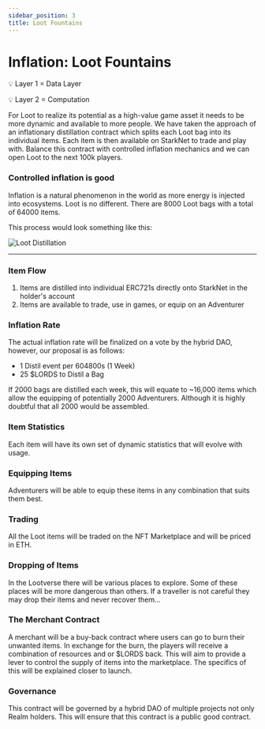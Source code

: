 ```yaml
---
sidebar_position: 3
title: Loot Fountains
---
```


# Inflation: Loot Fountains

💡 Layer 1 = Data Layer

💡 Layer 2 = Computation

For Loot to realize its potential as a high-value game asset it needs to be more dynamic and available to more people. We have taken the approach of an inflationary distillation contract which splits each Loot bag into its individual items. Each item is then available on StarkNet to trade and play with. Balance this contract with controlled inflation mechanics and we can open Loot to the next 100k players.

### Controlled inflation is good

Inflation is a natural phenomenon in the world as more energy is injected into ecosystems. Loot is no different. There are 8000 Loot bags with a total of 64000 items.

This process would look something like this:

![Loot Distillation](/img/game/loot-distilation.png)

---

### Item Flow

1. Items are distilled into individual ERC721s directly onto StarkNet in the holder's account
2. Items are available to trade, use in games, or equip on an Adventurer

### Inflation Rate

The actual inflation rate will be finalized on a vote by the hybrid DAO, however, our proposal is as follows:

- 1 Distil event per 604800s (1 Week)
- 25 $LORDS to Distil a Bag

If 2000 bags are distilled each week, this will equate to ~16,000 items which allow the equipping of potentially 2000 Adventurers. Although it is highly doubtful that all 2000 would be assembled.

### Item Statistics

Each item will have its own set of dynamic statistics that will evolve with usage.

### Equipping Items

Adventurers will be able to equip these items in any combination that suits them best.

### Trading

All the Loot items will be traded on the NFT Marketplace and will be priced in ETH.

### Dropping of Items

In the Lootverse there will be various places to explore. Some of these places will be more dangerous than others. If a traveller is not careful they may drop their items and never recover them...

### The Merchant Contract

A merchant will be a buy-back contract where users can go to burn their unwanted items. In exchange for the burn, the players will receive a combination of resources and or $LORDS back. This will aim to provide a lever to control the supply of items into the marketplace. The specifics of this will be explained closer to launch.

### Governance

This contract will be governed by a hybrid DAO of multiple projects not only Realm holders. This will ensure that this contract is a public good contract.
